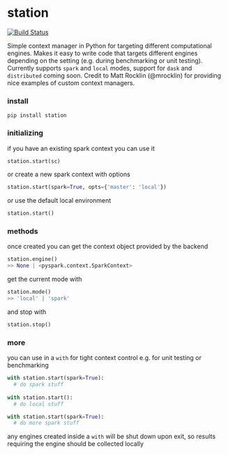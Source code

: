 # station

[![Build Status](https://travis-ci.org/freeman-lab/station.svg?branch=master)](https://travis-ci.org/freeman-lab/station)

Simple context manager in Python for targeting different computational engines. Makes it easy to write code that targets different engines depending on the setting (e.g. during benchmarking or unit testing). Currently supports `spark` and `local` modes, support for `dask` and `distributed` coming soon. Credit to Matt Rocklin (@mrocklin) for providing nice examples of custom context managers.

### install

```
pip install station
```

### initializing

if you have an existing spark context you can use it
```python
station.start(sc)
```

or create a new spark context with options
```python
station.start(spark=True, opts={'master': 'local'})
```

or use the default local environment
```python
station.start()
```

### methods

once created you can get the context object provided by the backend
```python
station.engine()
>> None | <pyspark.context.SparkContext>
```

get the current mode with
```python
station.mode()
>> 'local' | 'spark'
```

and stop with
```python
station.stop()
```

### more

you can use in a `with` for tight context control e.g. for unit testing or benchmarking
```python
with station.start(spark=True):
  # do spark stuff
  
with station.start():
  # do local stuff

with station.start(spark=True):
  # do more spark stuff
```
any engines created inside a `with` will be shut down upon exit, so results requiring the engine should be collected locally
